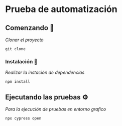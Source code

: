 # Prueba de automatización 

## Comenzando 🚀

_Clonar el proyecto_

```
git clone
```

### Instalación 🔧

_Realizar la instación de dependencias_

```
npm install
```
## Ejecutando las pruebas ⚙️

_Para la ejecución de pruebas en entorno grafico_

```
npx cypress open
```